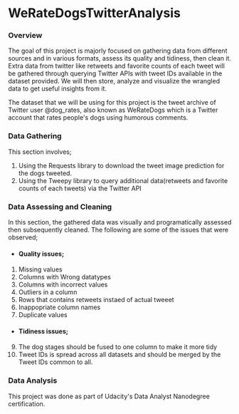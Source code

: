 # WeRateDogsTwitterAnalysis
### Overview

The goal of this project is majorly focused on gathering data from different sources and in various 
formats, assess its quality and tidiness, then clean it. Extra data from twitter like retweets and favorite counts of 
each tweet will be gathered through querying Twitter APIs with tweet IDs available in the dataset provided. We will then store, analyze and visualize the wrangled data to get useful insights from it. 

The dataset that we will be using for this project is the tweet archive of Twitter user @dog_rates, also known as WeRateDogs which is a Twitter account that rates 
people's dogs using humorous comments.


### Data Gathering
This section involves;
1. Using the Requests library to download the tweet image prediction for the dogs tweeted.
2. Using the Tweepy library to query additional data(retweets and favorite counts of each tweets) via the Twitter API

### Data Assessing and Cleaning
In this section, the gathered data was visually and programatically assessed then subsequently cleaned. The following are some of the issues that were observed;
- #### Quality issues;
1. Missing values
2. Columns with Wrong datatypes
3. Columns with incorrect values
4. Outliers in a column
5. Rows that contains retweets instaed of actual tweeet
6. Inappopriate column names
7. Duplicate values

- #### Tidiness issues;
9. The dog stages should be fused to one column to make it more tidy
10. Tweet IDs is spread across all datasets and should be merged by the Tweet IDs common to all.

### Data Analysis

This project was done as part of Udacity's Data Analyst Nanodegree certification.
